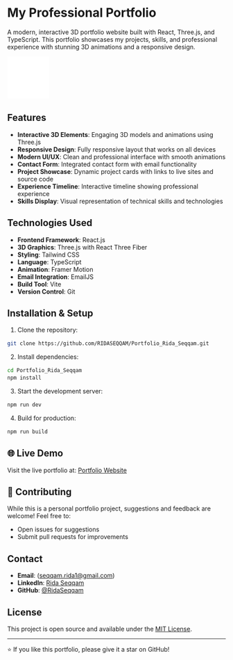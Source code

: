 # My Professional Portfolio

A modern, interactive 3D portfolio website built with React, Three.js, and TypeScript. This portfolio showcases my projects, skills, and professional experience with stunning 3D animations and a responsive design.

![Portfolio Preview](./src/assets/preview.png)

## Features

- **Interactive 3D Elements**: Engaging 3D models and animations using Three.js
- **Responsive Design**: Fully responsive layout that works on all devices
- **Modern UI/UX**: Clean and professional interface with smooth animations
- **Contact Form**: Integrated contact form with email functionality
- **Project Showcase**: Dynamic project cards with links to live sites and source code
- **Experience Timeline**: Interactive timeline showing professional experience
- **Skills Display**: Visual representation of technical skills and technologies

## Technologies Used

- **Frontend Framework**: React.js
- **3D Graphics**: Three.js with React Three Fiber
- **Styling**: Tailwind CSS
- **Language**: TypeScript
- **Animation**: Framer Motion
- **Email Integration**: EmailJS
- **Build Tool**: Vite
- **Version Control**: Git

## Installation & Setup

1. Clone the repository:

```bash
git clone https://github.com/RIDASEQQAM/Portfolio_Rida_Seqqam.git
```

2. Install dependencies:

```bash
cd Portfolio_Rida_Seqqam
npm install
```

3. Start the development server:

```bash
npm run dev
```

4. Build for production:

```bash
npm run build
```

## 🌐 Live Demo

Visit the live portfolio at: [Portfolio Website](https://ridaseqqam.github.io/portfolio)

## 🤝 Contributing

While this is a personal portfolio project, suggestions and feedback are welcome! Feel free to:

- Open issues for suggestions
- Submit pull requests for improvements

## Contact

- **Email**: (<seqqam.rida1@gmail.com>)
- **LinkedIn**: [Rida Seqqam](https://www.linkedin.com/in/rida-seqqam)
- **GitHub**: [@RidaSeqqam](https://github.com/RidaSeqqam)

## License

This project is open source and available under the [MIT License](LICENSE).

---

⭐️ If you like this portfolio, please give it a star on GitHub!
